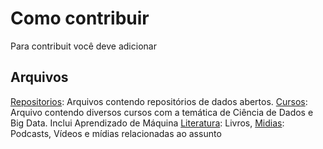 # Como contribuir
Para contribuit você deve adicionar

## Arquivos

[Repositorios](Repositorios.md): Arquivos contendo repositórios de dados abertos. 
[Cursos](Cursos.md): Arquivo contendo diversos cursos com a temática de Ciência de Dados e Big Data. Inclui Aprendizado de Máquina
[Literatura](Literatura.md): Livros, 
[Midias](midias.md): Podcasts, Vídeos e mídias relacionadas ao assunto